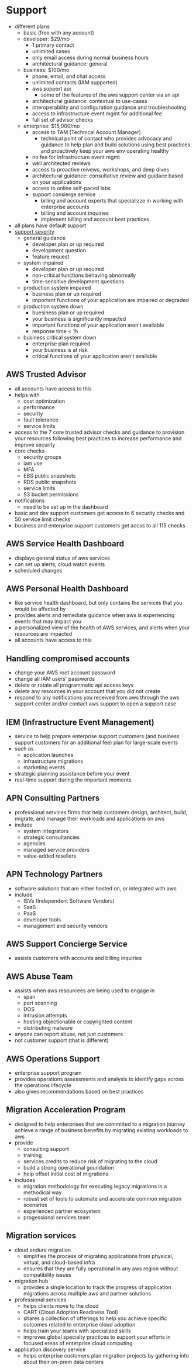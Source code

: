 # Support

- different plans
  - basic (free with any account)
  - developer: $29/mo
    - 1 primary contact
    - unlimited cases
    - only email access during normal business hours
    - architectural guidance: general
  - business: $100/mo
    - phone, email, and chat access
    - unlimited contacts (IAM supported)
    - aws support api
      - some of the features of the aws support center via an api
    - architectural guidance: contextual to use-cases
    - interoperability and configuration guidance and troubleshooting
    - access to infrastructure event mgmt for additional fee
    - full set of advisor checks
  - enterprise: $15,000/mo
    - access to TAM (Technical Account Manager)
      - technical point of contact who provides advocacy and guidance to help plan and build solutions using best practices and proactively keep your aws env operating healthy
    - no fee for infrastructure event mgmt
    - well architected reviews
    - access to proactive reivews, workshops, and deep dives
    - architectural guidance: consultative review and guidace based on your applications
    - access to online self-paced labs
    - support consierge service
      - billing and account experts that specializze in working with enterprise accounts
      - billing and account inquiries
      - implement billing and account best practices
- all plans have default support
- [support severity](https://docs.aws.amazon.com/awssupport/latest/user/case-management.html#choosing-severity)
  - general guidance
    - developer plan or up required
    - development question
    - feature request
  - system impaired
    - developer plan or up required
    - non-critical functions behaving abnormally
    - time-sensitive development questions
  - production system impaired
    - business plan or up required
    - important functions of your application are impaired or degraded
  - production system down
    - buesiness plan or up required
    - your business is significantly impacted
    - important functions of your application aren't available
    - response time < 1h
  - business critical system down
    - enterprise plan required
    - your business is at risk
    - critical functions of your application aren't available

## AWS Trusted Advisor

- all accounts have access to this
- helps with
  - cost optimization
  - performance
  - security
  - fault tolerance
  - service limits
- access to the 7 core trusted advisor checks and guidance to provision your resources following best practices to increase performance and improve security
- core checks
  - security groups
  - iam use
  - MFA
  - EBS public snapshots
  - RDS public snapshots
  - service limits
  - S3 bucket permissions
- notifications
  - need to be set up in the dashboard
- basic and dev support customers get access to 6 security checks and 50 service limit checks
- business and enterprise support customers get accss to all 115 checks

## AWS Service Health Dashboard

- displays general status of aws services
- can set up alerts, cloud watch events
- scheduled changes

## AWS Personal Health Dashboard

- like service health dashboard, but only contains the services that you would be affected by
- provides alerts and remediate guidance when aws is experiencing events that may impact you
- a personalized view of the health of AWS services, and alerts when your resources are impacted
- all accounts have access to this

## Handling compromised accounts

- change your AWS root account password
- change all IAM users' passwords
- delete or rotate all programmatic api access keys
- delete any resources in your account that you did not create
- respond to any notifications you received from aws through the aws support center and/or contact aws support to open a support case

## IEM (Infrastructure Event Management)

- service to help prepare enterprise support customers (and business support customers for an additional fee) plan for large-scale events
- such as
  - application launches
  - infrastructure migrations
  - marketing events
- strategic planning assistance before your event
- real-time support during the important moments

## APN Consulting Partners

- professional services firms that help customers design, architect, build, migrate, and manage their workloads and applications on aws
- include
  - system integrators
  - strategic consultancies
  - agencies
  - managed service providers
  - value-added resellers

## APN Technology Partners

- software solutions that are either hosted on, or integrated with aws
- include
  - ISVs (Independent Software Vendors)
  - SaaS
  - PaaS
  - developer tools
  - management and security vendors

## AWS Support Concierge Service

- assists customers with accounts and billing inquiries

## AWS Abuse Team

- assists when aws resourcees are being used to engage in
  - span
  - port scanning
  - DOS
  - intrusion attempts
  - hosting objectionable or copyrighted content
  - distributing malware
- anyone can report abuse, not just customers
- not customer support (that is different)

## AWS Operations Support

- enterprise support program
- provides operations assessments and analysis to identify gaps across the operations lifecycle
- also gives recommendations based on best practices

## Migration Acceleration Program

- designed to help enterprises that are committed to a migration journey achieve a range of business benefits by migrating existing workloads to aws
- provide
  - consulting support
  - training
  - services credits to reduce risk of migrating to the cloud
  - build a strong operational goundation
  - help offset initial cost of migrations
- includes
  - migration methodology for executing legacy migrations in a methodical way
  - robust set of tools to automate and accelerate common migration scenarios
  - experienced partner ecosystem
  - progessional services team

## Migration services

- cloud endure migration
  - simplifies the process of migrating applications from physical, virtual, and cloud-based infra
  - ensures that they are fully operational in any aws region without compatibility issues
- migration hub
  - provides a single location to track the progress of application migrations across multiple aws and partner solutions
- professional services
  - helps clients move to the cloud
  - CART (Cloud Adoption Readiness Tool)
  - shares a collection of offerings to help you achieve specific outcomes related to enterprise cloud adoption
  - helps train your teams with specialized skills
  - improves global specialty practices to support your efforts in focused ereas of enterprise cloud computing
- application discovery service
  - helps enterprise customers plan migration projects by gathering info about their on-prem data centers
